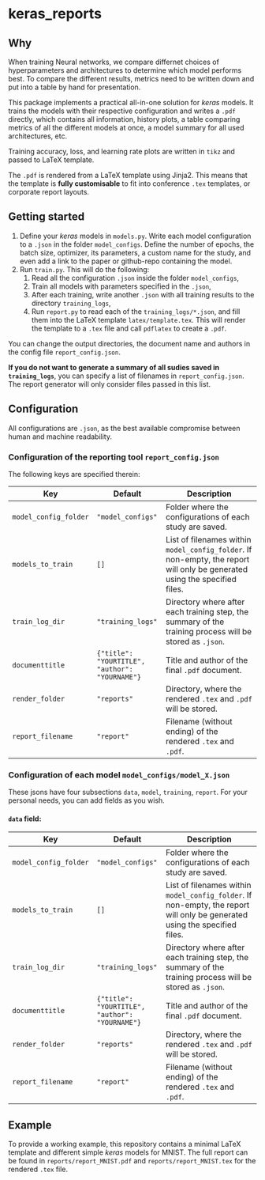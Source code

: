 # keras_reports

## Why
When training Neural networks, we compare differnet choices of hyperparameters and architectures to determine which model performs best. To compare the different results, metrics need to be written down and put into a table by hand for presentation.

This package implements a practical all-in-one solution for _keras_ models. It trains the models with their respective configuration and writes a `.pdf` directly, which contains all information, history plots, a table comparing metrics of all the different models at once, a model summary for all used architectures, etc.

Training accuracy, loss, and learning rate plots are written in `tikz` and passed to LaTeX template.

The `.pdf` is rendered from a LaTeX template using Jinja2. This means that the template is __fully customisable__ to fit into conference `.tex` templates, or corporate report layouts.

## Getting started
1. Define your _keras_ models in `models.py`.
   Write each model configuration to a `.json` in the folder `model_configs`.
   Define the number of epochs, the batch size, optimizer, its parameters, a custom name for the study, and even add a link to the paper or github-repo containing the model.
2. Run `train.py`. This will do the following:
    1. Read all the configuration `.json` inside the folder `model_configs`,
    2. Train all models with parameters specified in the `.json`,
    3. After each training, write another `.json` with all training results to the directory `training_logs`,
    4. Run `report.py` to read each of the `training_logs/*.json`, and fill them into the LaTeX template `latex/template.tex`. This will render the template to a `.tex` file and call `pdflatex` to create a `.pdf`.

You can change the output directories, the document name and authors in the config file `report_config.json`.

__If you do not want to generate a summary of all sudies saved in `training_logs`__, you can specify a list of filenames in `report_config.json`. The report generator will only consider files passed in this list.

## Configuration
All configurations are `.json`, as the best available compromise between human and machine readability.
### Configuration of the reporting tool `report_config.json`
The following keys are specified therein:

| Key | Default | Description |
|-----|---------|-------------|
|`model_config_folder`|`"model_configs"`|Folder where the configurations of each study are saved.|
|`models_to_train`|`[]`|List of filenames within `model_config_folder`. If non-empty, the report will only be generated using the specified files.|
|`train_log_dir`|`"training_logs"`|Directory where after each training step, the summary of the training process will be stored as `.json`.|
|`documenttitle`|`{"title": "YOURTITLE",`<br>`"author": "YOURNAME"}`|Title and author of the final `.pdf` document.|
|`render_folder`|`"reports"`|Directory, where the rendered `.tex` and `.pdf` will be stored.|
|`report_filename`|`"report"`|Filename (without ending) of the rendered `.tex` and `.pdf`.|

### Configuration of each model `model_configs/model_X.json`
These jsons have four subsections `data`, `model`, `training`, `report`. For your personal needs, you can add fields as you wish.

#### `data` field:
| Key | Default | Description |
|-----|---------|-------------|
|`model_config_folder`|`"model_configs"`|Folder where the configurations of each study are saved.|
|`models_to_train`|`[]`|List of filenames within `model_config_folder`. If non-empty, the report will only be generated using the specified files.|
|`train_log_dir`|`"training_logs"`|Directory where after each training step, the summary of the training process will be stored as `.json`.|
|`documenttitle`|`{"title": "YOURTITLE",`<br>`"author": "YOURNAME"}`|Title and author of the final `.pdf` document.|
|`render_folder`|`"reports"`|Directory, where the rendered `.tex` and `.pdf` will be stored.|
|`report_filename`|`"report"`|Filename (without ending) of the rendered `.tex` and `.pdf`.|



## Example
To provide a working example, this repository contains a minimal LaTeX template and different simple _keras_ models for MNIST. The full report can be found in `reports/report_MNIST.pdf` and `reports/report_MNIST.tex` for the rendered `.tex` file.
